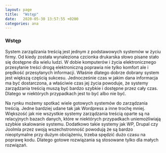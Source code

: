 ```yaml
---
layout: page
title:  "Wstęp"
date:   2020-05-30 13:57:55 +0200
categories: ana
---
```

### Wstęp

System zarządzania treścią jest jednym z podstawowych systemów w życiu firmy. Od kiedy została wynaleziona czcionka drukarska słowo pisane stało się dostępne dla wielu ludzi. W dobie komputerów i życia elektronicznego przesyłanie treści drogą elektroniczną poprawia nie tylko komfort ale i prędkość przesyłanych informacji. Właśnie dlatego dobrze dobrany system jest większą częścią sukcesu. Jednocześnie czas w jakim dana informacja ma być dostarczona, a właściwie czas jej życia powoduje, że systemy zarządzania treścią muszą być bardzo szybkie i dostępne przez cały czas. Dlatego w niektórych przypadkach jest to być albo nie być.

Na rynku możemy spotkać wiele gotowych systemów do zarządzania treścią. Jedne bardziej udane tak jak Wordpress a inne trochę mniej. Większość jak nie wszystkie systemy zarządzania treścią oparte są na relacyjnych bazach danych, które w niektórych przypadkach uniemożliwiają szybkie skalowanie systemu. Dodatkowo takie systemy jak WP, Drupal czy Joolmla przez swoją wszechstronność powodują że są bardzo nieoptymalne przy dużym obciążeniu, trzeba spędzić dużo czasu na poprawę kodu. Dlatego gotowe rozwiązania są stosowane tylko dla małych rozwiązań.